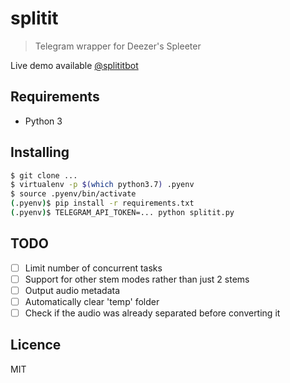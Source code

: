 # splitit
> Telegram wrapper for Deezer's Spleeter

Live demo available [@splititbot](https://t.me/splititbot)

## Requirements
- Python 3

## Installing
```bash
$ git clone ...
$ virtualenv -p $(which python3.7) .pyenv
$ source .pyenv/bin/activate
(.pyenv)$ pip install -r requirements.txt
(.pyenv)$ TELEGRAM_API_TOKEN=... python splitit.py
```

## TODO
- [ ] Limit number of concurrent tasks
- [ ] Support for other stem modes rather than just 2 stems
- [ ] Output audio metadata
- [ ] Automatically clear 'temp' folder
- [ ] Check if the audio was already separated before converting it

## Licence
MIT
